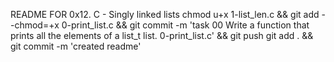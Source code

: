 README FOR 0x12. C - Singly linked lists
chmod u+x 1-list_len.c && git add --chmod=+x 0-print_list.c && git commit -m 'task 00 Write a function that prints all the elements of a list_t list. 0-print_list.c' && git push
git add . && git commit -m 'created readme'